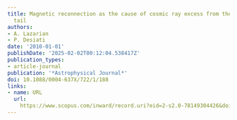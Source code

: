 ```yaml
---
title: Magnetic reconnection as the cause of cosmic ray excess from the heliospheric
  tail
authors:
- A. Lazarian
- P. Desiati
date: '2010-01-01'
publishDate: '2025-02-02T00:12:04.538417Z'
publication_types:
- article-journal
publication: '*Astrophysical Journal*'
doi: 10.1088/0004-637X/722/1/188
links:
- name: URL
  url: 
    https://www.scopus.com/inward/record.uri?eid=2-s2.0-78149304426&doi=10.1088%2f0004-637X%2f722%2f1%2f188&partnerID=40&md5=13d8a9bc4cc65952b302fae7d224e3a1
---
```

